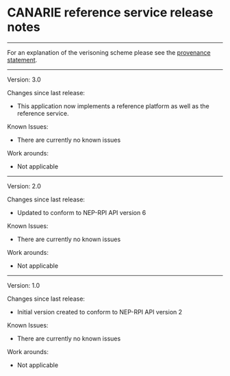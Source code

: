 # CANARIE reference service release notes

***

For an explanation of the verisoning scheme please see the [provenance statement](https://github.com/canarie/research_software/blob/master/reference/provenance.md).

***

Version: 3.0

Changes since last release:

* This application now implements a reference platform as well as the reference service.

Known Issues:

* There are currently no known issues

Work arounds:

* Not applicable

***

Version: 2.0

Changes since last release:

* Updated to conform to NEP-RPI API version 6

Known Issues:

* There are currently no known issues

Work arounds:

* Not applicable

***

Version: 1.0

Changes since last release:

* Initial version created to conform to NEP-RPI API version 2

Known Issues:

* There are currently no known issues

Work arounds:

* Not applicable
